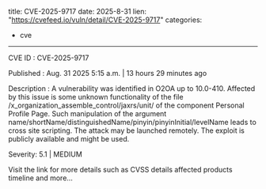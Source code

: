  
title: CVE-2025-9717
date: 2025-8-31
lien: "https://cvefeed.io/vuln/detail/CVE-2025-9717"
categories:
  - cve
---

CVE ID : CVE-2025-9717

Published :  Aug. 31
2025
5:15 a.m. | 13 hours
29 minutes ago

Description : A vulnerability was identified in O2OA up to 10.0-410. Affected by this issue is some unknown functionality of the file /x_organization_assemble_control/jaxrs/unit/ of the component Personal Profile Page. Such manipulation of the argument name/shortName/distinguishedName/pinyin/pinyinInitial/levelName leads to cross site scripting. The attack may be launched remotely. The exploit is publicly available and might be used.

Severity: 5.1 | MEDIUM

Visit the link for more details
such as CVSS details
affected products
timeline
and more...
